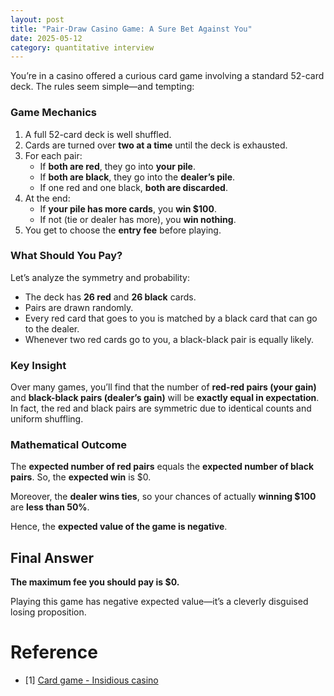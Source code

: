 ```yaml
---
layout: post
title: "Pair-Draw Casino Game: A Sure Bet Against You"
date: 2025-05-12
category: quantitative interview
---
```


You’re in a casino offered a curious card game involving a standard 52-card deck. The rules seem simple—and tempting:

### Game Mechanics

1. A full 52-card deck is well shuffled.
2. Cards are turned over **two at a time** until the deck is exhausted.
3. For each pair:
   - If **both are red**, they go into **your pile**.
   - If **both are black**, they go into the **dealer’s pile**.
   - If one red and one black, **both are discarded**.
4. At the end:
   - If **your pile has more cards**, you **win \$100**.
   - If not (tie or dealer has more), you **win nothing**.
5. You get to choose the **entry fee** before playing.

### What Should You Pay?

Let’s analyze the symmetry and probability:

- The deck has **26 red** and **26 black** cards.
- Pairs are drawn randomly.
- Every red card that goes to you is matched by a black card that can go to the dealer.
- Whenever two red cards go to you, a black-black pair is equally likely.

### Key Insight

Over many games, you’ll find that the number of **red-red pairs (your gain)** and **black-black pairs (dealer’s gain)** will be **exactly equal in expectation**. In fact, the red and black pairs are symmetric due to identical counts and uniform shuffling.

### Mathematical Outcome

The **expected number of red pairs** equals the **expected number of black pairs**. So, the **expected win** is $0.

Moreover, the **dealer wins ties**, so your chances of actually **winning \$100** are **less than 50%**.

Hence, the **expected value of the game is negative**.

## Final Answer

**The maximum fee you should pay is \$0.**

Playing this game has negative expected value—it’s a cleverly disguised losing proposition.

# Reference

* [1] [Card game - Insidious casino](https://puzzling.stackexchange.com/questions/54812/card-game-insidious-casino)
